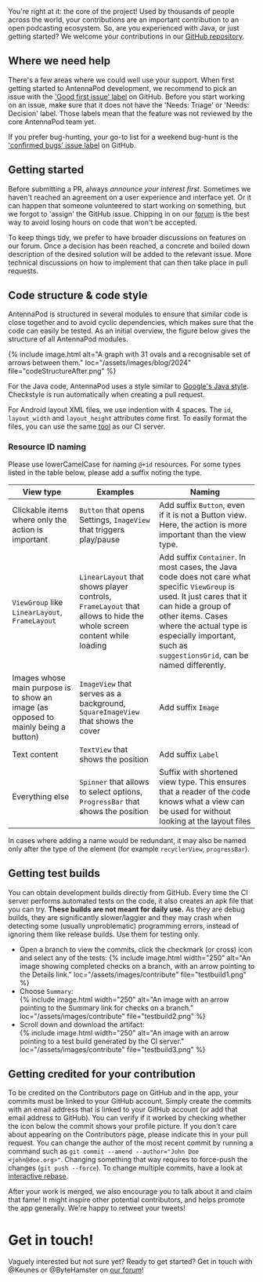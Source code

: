 You're right at it: the core of the project! Used by thousands of people across the world, your contributions are an important contribution to an open podcasting ecosystem. So, are you experienced with Java, or just getting started? We welcome your contributions in our [GitHub repository](https://github.com/AntennaPod/AntennaPod).

## Where we need help
There's a few areas where we could well use your support. When first getting started to AntennaPod development, we recommend to pick an issue with the ['Good first issue' label](https://github.com/AntennaPod/AntennaPod/labels/Good%20first%20issue) on GitHub. Before you start working on an issue, make sure that it does not have the 'Needs: Triage' or 'Needs: Decision' label. Those labels mean that the feature was not reviewed by the core AntennaPod team yet.

If you prefer bug-hunting, your go-to list for a weekend bug-hunt is the ['confirmed bugs' issue label](https://github.com/AntennaPod/AntennaPod/labels/Type%3A%20Confirmed%20bug) on GitHub.

## Getting started
Before submitting a PR, always *announce your interest first*. Sometimes we haven't reached an agreement on a user experience and interface yet. Or it can happen that someone volunteered to start working on something, but we forgot to 'assign' the GitHub issue. Chipping in on our [forum](https://forum.antennapod.org) is the best way to avoid losing hours on code that won't be accepted.

To keep things tidy, we prefer to have broader discussions on features on our forum. Once a decision has been reached, a concrete and boiled down description of the desired solution will be added to the relevant issue. More technical discussions on how to implement that can then take place in pull requests.

## Code structure & code style
AntennaPod is structured in several modules to ensure that similar code is close together and to avoid cyclic dependencies, which makes sure that the code can easily be tested. As an initial overview, the figure below gives the structure of all AntennaPod modules.

{% include image.html
   alt="A graph with 31 ovals and a recognisable set of arrows between them."
   loc="/assets/images/blog/2024"
   file="codeStructureAfter.png"
%}

For the Java code, AntennaPod uses a style similar to [Google's Java style](https://google.github.io/styleguide/javaguide.html). Checkstyle is run automatically when creating a pull request.

For Android layout XML files, we use indention with 4 spaces. The `id`, `layout_width` and `layout_height` attributes come first. To easily format the files, you can use the same [tool](https://github.com/ByteHamster/android-xml-formatter) as our CI server.

### Resource ID naming
Please use lowerCamelCase for naming `@+id` resources. For some types listed in the table below, please add a suffix noting the type.

| View type | Examples | Naming |
| --- | --- | --- |
| Clickable items where only the action is important | `Button` that opens Settings, `ImageView` that triggers play/pause | Add suffix `Button`, even if it is not a Button view. Here, the action is more important than the view type. |
| `ViewGroup` like `LinearLayout`, `FrameLayout` | `LinearLayout` that shows player controls, `FrameLayout` that allows to hide the whole screen content while loading | Add suffix `Container`. In most cases, the Java code does not care what specific `ViewGroup` is used. It just cares that it can hide a group of other items. Cases where the actual type is especially important, such as `suggestionsGrid`, can be named differently. |
| Images whose main purpose is to show an image (as opposed to mainly being a button) | `ImageView` that serves as a background, `SquareImageView` that shows the cover | Add suffix `Image` |
| Text content | `TextView` that shows the position | Add suffix `Label` |
| Everything else | `Spinner` that allows to select options, `ProgressBar` that shows the position | Suffix with shortened view type. This ensures that a reader of the code knows what a view can be used for without looking at the layout files |

In cases where adding a name would be redundant, it may also be named only after the type of the element (for example `recyclerView`, `progressBar`).

## Getting test builds
You can obtain development builds directly from GitHub. Every time the CI server performs automated tests on the code, it also creates an apk file that you can try. **These builds are not meant for daily use.** As they are debug builds, they are significantly slower/laggier and they may crash when detecting some (usually unproblematic) programming errors, instead of ignoring them like release builds. Use them for testing only.

- Open a branch to view the commits, click the checkmark (or cross) icon and select any of the tests:
{% include image.html
   width="250"
   alt="An image showing completed checks on a branch, with an arrow pointing to the Details link."
   loc="/assets/images/contribute"
   file="testbuild1.png"
%}
- Choose `Summary`:  
{% include image.html
   width="250"
   alt="An image with an arrow pointing to the Summary link for checks on a branch."
   loc="/assets/images/contribute"
   file="testbuild2.png"
%}
- Scroll down and download the artifact:  
{% include image.html
   width="250"
   alt="An image with an arrow pointing to a test build generated by the CI server."
   loc="/assets/images/contribute"
   file="testbuild3.png"
%}

## Getting credited for your contribution
To be credited on the Contributors page on GitHub and in the app, your commits must be linked to your GitHub account. Simply create the commits with an email address that is linked to your GitHub account (or add that email address to GitHub). You can verify if it worked by checking whether the icon below the commit shows your profile picture. If you don't care about appearing on the Contributors page, please indicate this in your pull request. You can change the author of the most recent commit by running a command such as `git commit --amend --author="John Doe <john@doe.org>"`. Changing something that way requires to force-push the changes (`git push --force`). To change multiple commits, have a look at [interactive rebase](https://thoughtbot.com/blog/git-interactive-rebase-squash-amend-rewriting-history).

After your work is merged, we also encourage you to talk about it and claim that fame! It might inspire other potential contributors, and helps promote the app generally. We're happy to retweet your tweets!

# Get in touch!
Vaguely interested but not sure yet? Ready to get started? Get in touch with @Keunes or @ByteHamster on [our forum](https://forum.antennapod.org)!
